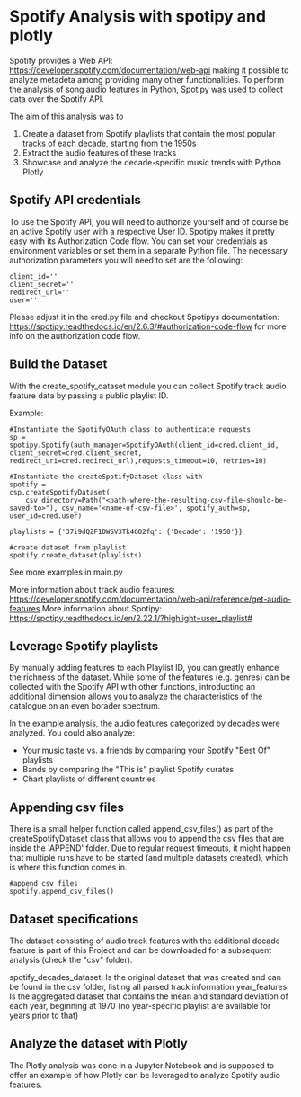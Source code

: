 Spotify Analysis with spotipy and plotly
=========
Spotify provides a Web API: https://developer.spotify.com/documentation/web-api making it possible to analyze metadeta among providing many other functionalities. To perform the analysis of song audio features in Python, Spotipy was used to collect data over the Spotify API.

The aim of this analysis was to 
1. Create a dataset from Spotify playlists that contain the most popular tracks of each decade, starting from the 1950s
2. Extract the audio features of these tracks
3. Showcase and analyze the decade-specific music trends with Python Plotly

Spotify API credentials
---------
To use the Spotify API, you will need to authorize yourself and of course be an active Spotify user with a respective User ID. Spotipy makes it pretty easy with its Authorization Code flow. You can set your credentials as environment variables or set them in a separate Python file. 
The necessary authorization parameters you will need to set are the following:

    client_id=''
    client_secret=''
    redirect_url=''
    user=''

Please adjust it in the cred.py file and checkout Spotipys documentation: https://spotipy.readthedocs.io/en/2.6.3/#authorization-code-flow
for more info on the authorization code flow.

Build the Dataset
---------
With the create_spotify_dataset module you can collect Spotify track audio feature data by passing a public playlist ID.

Example:

    #Instantiate the SpotifyOAuth class to authenticate requests
    sp = spotipy.Spotify(auth_manager=SpotifyOAuth(client_id=cred.client_id, client_secret=cred.client_secret, redirect_uri=cred.redirect_url),requests_timeout=10, retries=10)
    
    #Instantiate the createSpotifyDataset class with 
    spotify = 
    csp.createSpotifyDataset(
        csv_directory=Path("<path-where-the-resulting-csv-file-should-be-saved-to>"), csv_name='<name-of-csv-file>', spotify_auth=sp, user_id=cred.user)
	
    playlists = {'37i9dQZF1DWSV3Tk4GO2fq': {'Decade': '1950'}}
                                                                
    #create dataset from playlist 
    spotify.create_dataset(playlists)

See more examples in main.py

More information about track audio features: https://developer.spotify.com/documentation/web-api/reference/get-audio-features
More information about Spotipy: https://spotipy.readthedocs.io/en/2.22.1/?highlight=user_playlist#

Leverage Spotify playlists
---------
By manually adding features to each Playlist ID, you can greatly enhance the richness of the dataset.
While some of the features (e.g. genres) can be collected with the Spotify API with other functions, introducting an additional
dimension allows you to analyze the characteristics of the catalogue on an even borader spectrum.

In the example analysis, the audio features categorized by decades were analyzed. You could also analyze:
- Your music taste vs. a friends by comparing your Spotify "Best Of" playlists
- Bands by comparing the "This is" playlist Spotify curates
- Chart playlists of different countries

Appending csv files
---------
There is a small helper function called append_csv_files() as part of the createSpotifyDataset class that allows you to append the csv files that are inside the 'APPEND' folder. Due to regular request timeouts, it might happen that multiple runs have to be started (and multiple datasets created), which is where this function comes in.

    #append csv files
    spotify.append_csv_files()

Dataset specifications
---------
The dataset consisting of audio track features with the additional decade feature is part of this Project and can be downloaded for a subsequent analysis (check the "csv" folder).

spotify_decades_dataset: Is the original dataset that was created and can be found in the csv folder, listing all parsed track information
year_features: Is the aggregated dataset that contains the mean and standard deviation of each year, beginning at 1970 (no year-specific playlist are available for years prior to that)

Analyze the dataset with Plotly
---------
The Plotly analysis was done in a Jupyter Notebook and is supposed to offer an example of how Plotly can be leveraged to analyze Spotify audio features.


